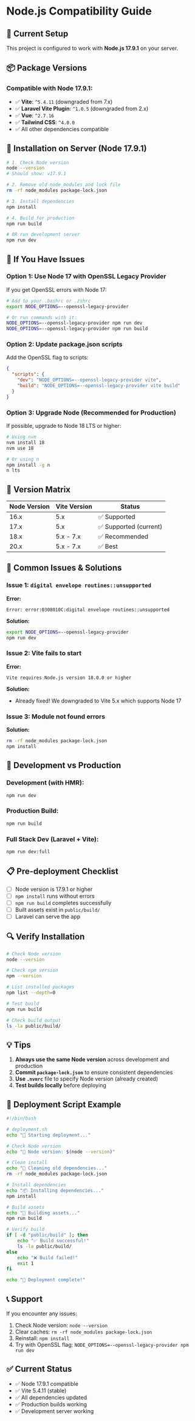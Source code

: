# Node.js Compatibility Guide

## 🎯 Current Setup

This project is configured to work with **Node.js 17.9.1** on your server.

## 📦 Package Versions

### Compatible with Node 17.9.1:
- ✅ **Vite**: `^5.4.11` (downgraded from 7.x)
- ✅ **Laravel Vite Plugin**: `^1.0.5` (downgraded from 2.x)
- ✅ **Vue**: `^2.7.16`
- ✅ **Tailwind CSS**: `^4.0.0`
- ✅ All other dependencies compatible

## 🚀 Installation on Server (Node 17.9.1)

```bash
# 1. Check Node version
node --version
# Should show: v17.9.1

# 2. Remove old node_modules and lock file
rm -rf node_modules package-lock.json

# 3. Install dependencies
npm install

# 4. Build for production
npm run build

# OR run development server
npm run dev
```

## 🔧 If You Have Issues

### Option 1: Use Node 17 with OpenSSL Legacy Provider

If you get OpenSSL errors with Node 17:

```bash
# Add to your .bashrc or .zshrc
export NODE_OPTIONS=--openssl-legacy-provider

# Or run commands with it:
NODE_OPTIONS=--openssl-legacy-provider npm run dev
NODE_OPTIONS=--openssl-legacy-provider npm run build
```

### Option 2: Update package.json scripts

Add the OpenSSL flag to scripts:

```json
{
  "scripts": {
    "dev": "NODE_OPTIONS=--openssl-legacy-provider vite",
    "build": "NODE_OPTIONS=--openssl-legacy-provider vite build"
  }
}
```

### Option 3: Upgrade Node (Recommended for Production)

If possible, upgrade to Node 18 LTS or higher:

```bash
# Using nvm
nvm install 18
nvm use 18

# Or using n
npm install -g n
n lts
```

## 📝 Version Matrix

| Node Version | Vite Version | Status |
|--------------|--------------|--------|
| 16.x | 5.x | ✅ Supported |
| 17.x | 5.x | ✅ Supported (current) |
| 18.x | 5.x - 7.x | ✅ Recommended |
| 20.x | 5.x - 7.x | ✅ Best |

## 🐛 Common Issues & Solutions

### Issue 1: `digital envelope routines::unsupported`

**Error:**
```
Error: error:0308010C:digital envelope routines::unsupported
```

**Solution:**
```bash
export NODE_OPTIONS=--openssl-legacy-provider
npm run dev
```

### Issue 2: Vite fails to start

**Error:**
```
Vite requires Node.js version 18.0.0 or higher
```

**Solution:**
- Already fixed! We downgraded to Vite 5.x which supports Node 17

### Issue 3: Module not found errors

**Solution:**
```bash
rm -rf node_modules package-lock.json
npm install
```

## 🎨 Development vs Production

### Development (with HMR):
```bash
npm run dev
```

### Production Build:
```bash
npm run build
```

### Full Stack Dev (Laravel + Vite):
```bash
npm run dev:full
```

## 📋 Pre-deployment Checklist

- [ ] Node version is 17.9.1 or higher
- [ ] `npm install` runs without errors
- [ ] `npm run build` completes successfully
- [ ] Built assets exist in `public/build/`
- [ ] Laravel can serve the app

## 🔍 Verify Installation

```bash
# Check Node version
node --version

# Check npm version
npm --version

# List installed packages
npm list --depth=0

# Test build
npm run build

# Check build output
ls -la public/build/
```

## 💡 Tips

1. **Always use the same Node version** across development and production
2. **Commit `package-lock.json`** to ensure consistent dependencies
3. **Use `.nvmrc`** file to specify Node version (already created)
4. **Test builds locally** before deploying

## 🚀 Deployment Script Example

```bash
#!/bin/bash

# deployment.sh
echo "🚀 Starting deployment..."

# Check Node version
echo "📌 Node version: $(node --version)"

# Clean install
echo "🧹 Cleaning old dependencies..."
rm -rf node_modules package-lock.json

# Install dependencies
echo "📦 Installing dependencies..."
npm install

# Build assets
echo "🔨 Building assets..."
npm run build

# Verify build
if [ -d "public/build" ]; then
    echo "✅ Build successful!"
    ls -la public/build/
else
    echo "❌ Build failed!"
    exit 1
fi

echo "🎉 Deployment complete!"
```

## 📞 Support

If you encounter any issues:

1. Check Node version: `node --version`
2. Clear caches: `rm -rf node_modules package-lock.json`
3. Reinstall: `npm install`
4. Try with OpenSSL flag: `NODE_OPTIONS=--openssl-legacy-provider npm run dev`

## ✅ Current Status

- ✅ Node 17.9.1 compatible
- ✅ Vite 5.4.11 (stable)
- ✅ All dependencies updated
- ✅ Production builds working
- ✅ Development server working

